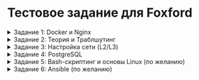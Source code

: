 # Тестовое задание для Foxford

<details>
<summary>Задание 1: Docker и Nginx</summary>

Нам нужно развернуть простой статический сайт с помощью Docker.

**Задача:**

1. Создай простой index.html файл с текстом "Hello, Foxford!".
2. Создай кастомный конфигурационный файл для Nginx nginx.conf, который будет отдавать этот статический сайт.
3. Напиши docker-compose.yml, который:
   - Использует официальный образ nginx:alpine.
   - Запускает контейнер с именем foxford-web.
   - Пробрасывает порт 8080 с хост-машины на порт 80 контейнера.
   - Монтирует (пробрасывает) локальную директорию с index.html и nginx.conf внутрь контейнера.
</details>


<details>
<summary>Задание 2: Теория и Траблшутинг</summary>

Это теоретический вопрос, чтобы понять твой ход мыслей. Код писать не нужно.

**Ситуация:**
В системе мониторинга ты видишь алерт: на одном из серверов с нашим веб-приложением CPU utilization держится на уровне 100% уже 5 минут.

**Задача:**
Опиши по шагам, как ты будешь диагностировать и решать проблему. Какие команды и инструменты ты будешь использовать?
</details>


<details>
<summary>Задание 3: Настройка сети (L2/L3)</summary>

Это задание проверяет твое понимание сетевой архитектуры и навыки настройки сети в Linux.

**Ситуация:**
Представим, что у нас есть сервер с одним физическим сетевым интерфейсом eth0. Нам необходимо подключить этот сервер к двум разным сетям (VLAN), которые приходят на этот интерфейс "тегом":

1. **Основная сеть (Public):** Использует VLAN ID 10.
2. **Сеть управления (Management):** Использует VLAN ID 20.

**Задача:**
Необходимо настроить сеть на сервере (предполагаем, что это Ubuntu Server 20.04 или новее) для выполнения следующих условий:

- Сервер должен получить IP-адрес 192.168.10.5/24 в **основной сети**. Шлюз по умолчанию для всего трафика должен быть 192.168.10.1.
- Сервер должен получить IP-адрес 10.10.20.5/24 в **сети управления**.
- Весь трафик до сети 10.10.30.0/24 (где находится наше бэкап-хранилище) должен идти через шлюз в сети управления — 10.10.20.1.

**Формат ответа:**

Напиши конфигурационный файл для netplan, который реализует данную схему. Или приведи последовательность команд утилиты ip, которые бы выполнили ту же настройку.
</details>


<details>
<summary>Задание 4: PostgreSQL</summary>

**Ситуация:**
К нам в команду приходит новый разработчик, и для его проекта нужно подготовить базу данных.

**Задача:**
Напиши SQL-скрипт и команды для командной строки, которые последовательно выполняют следующие действия:

1. Создают нового пользователя (роль) с именем foxford_dev и паролем SuperSecretPassword123. Пользователь должен иметь возможность подключаться к базе данных.
2. Создают новую базу данных с именем foxford_project.
3. Назначают пользователя foxford_dev владельцем базы данных foxford_project.
4. Подключившись к новой базе foxford_project, создают таблицу tasks со следующей структурой:
   - id (первичный ключ, автоинкремент)
   - title (текст, не может быть пустым)
   - created_at (timestamp, по умолчанию текущее время)
5. Добавляют в таблицу tasks одну запись: (title: 'Настроить сервер').
6. С помощью утилиты pg_dump создают два файла бэкапа:
   - foxford_project_full.sql — полный бэкап базы данных foxford_project.
   - foxford_project_schema.sql — бэкап, содержащий только схему данных (без самих данных).

**Формат ответа:**

- Создай файл solution.sql, содержащий все SQL-команды для шагов 1-5.
- Создай файл backup_commands.sh, содержащий команды для pg_dump для шага 6.
</details>


<details>
<summary>Задание 5: Bash-скриптинг и основы Linux (по желанию)</summary>


На сервере скопилось много лог-файлов. Нам нужно периодически архивировать старые логи, чтобы освободить место.

**Задача:**
Напиши bash-скрипт archiver.sh, который:

1. Принимает один аргумент — путь к директории с логами.
2. Находит в этой директории все файлы с расширением .log, которые были изменены более 7 дней назад.
3. Создает из найденных файлов tar.gz архив с именем logs_YYYY-MM-DD.tar.gz (где YYYY-MM-DD — текущая дата).
4. После успешного создания архива удаляет исходные файлы логов, которые были добавлены в архив.
5. Выводит в консоль информацию о том, какие файлы были заархивированы и удалены.
</details>


<details>
<summary>Задание 6: Ansible (по желанию)</summary>

**Задача:** Напиши простой playbook install_tools.yml, который на целевой машине (считаем, что это Ubuntu) устанавливает пакеты mc и htop.
</details>
